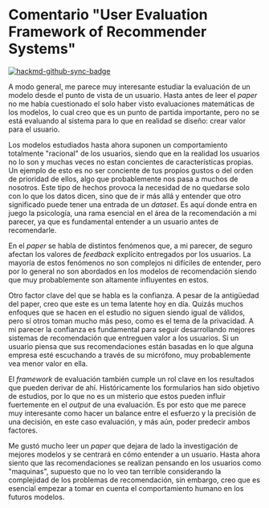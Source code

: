# Comentario "User Evaluation Framework of Recommender Systems"

[![hackmd-github-sync-badge](https://hackmd.io/7HM-gpPoRzO8y7xx8oyu0Q/badge)](https://hackmd.io/7HM-gpPoRzO8y7xx8oyu0Q)

A modo general, me parece muy interesante estudiar la evaluación de un modelo desde el punto de vista de un usuario. Hasta antes de leer el *paper* no me había cuestionado el solo haber visto evaluaciones matemáticas de los modelos, lo cual creo que es un punto de partida importante, pero no se está evaluando al sistema para lo que en realidad se diseño: crear valor para el usuario.

Los modelos estudiados hasta ahora suponen un comportamiento totalmente "racional" de los usuarios, siendo que en la realidad los usuarios no lo son y muchas veces no estan concientes de características propias. Un ejemplo de esto es no ser conciente de tus propios gustos o del orden de prioridad de ellos, algo que probablemente nos pasa a muchos de nosotros. Este tipo de hechos provoca la necesidad de no quedarse solo con lo que los datos dicen, sino que de ir más allá y entender que otro significado puede tener una entrada de un *dataset*. Es aquí donde entra en juego la psicología, una rama esencial en el área de la recomendación a mi parecer, ya que es fundamental entender a un usuario antes de recomendarle.

En el *paper* se habla de distintos fenómenos que, a mi parecer, de seguro afectan los valores de *feedback* explícito entregados por los usuarios. La mayoría de estos fenómenos no son complejos ni difíciles de entender, pero por lo general no son abordados en los modelos de recomendación siendo que muy probablemente son altamente influyentes en estos.

Otro factor clave del que se habla es la confianza. A pesar de la antigüedad del paper, creo que este es un tema latente hoy en día. Quizás muchos enfoques que se hacen en el estudio no siguen siendo igual de válidos, pero sí otros toman mucho más peso, como es el tema de la privacidad. A mi parecer la confianza es fundamental para seguir desarrollando mejores sistemas de recomendación que entreguen valor a los usuarios. Si un usuario piensa que sus recomendaciones están basadas en lo que alguna empresa esté escuchando a través de su micrófono, muy probablemente vea menor valor en ella.

El *framework* de evaluación también cumple un rol clave en los resultados que pueden derivar de ahí. Históricamente los formularios han sido objetivo de estudios, por lo que no es un misterio que estos pueden influir fuertemente en el *output* de una evaluación. Es por esto que me parece muy interesante como hacer un balance entre el esfuerzo y la precisión de una decisión, en este caso evaluación, y más aún, poder predecir ambos factores.

Me gustó mucho leer un *paper* que dejara de lado la investigación de mejores modelos y se centrará en cómo entender a un usuario. Hasta ahora siento que las recomendaciones se realizan pensando en los usuarios como "maquinas", supuesto que no lo veo tan terrible considerando la complejidad de los problemas de recomendación, sin embargo, creo que es esencial empezar a tomar en cuenta el comportamiento humano en los futuros modelos.